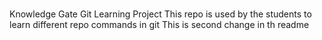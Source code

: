 #

Knowledge Gate Git Learning Project
This repo is used by the students to learn different repo commands in git
This is second change in th readme
